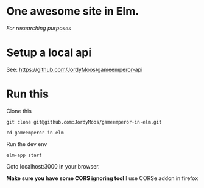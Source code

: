 # One awesome site in Elm.
*For researching purposes*

# Setup a local api

See: https://github.com/JordyMoos/gameemperor-api

# Run this

Clone this
```
git clone git@github.com:JordyMoos/gameemperor-in-elm.git
```
```
cd gameemperor-in-elm
```

Run the dev env
```
elm-app start
```

Goto localhost:3000 in your browser.

**Make sure you have some CORS ignoring tool**
I use CORSe addon in firefox